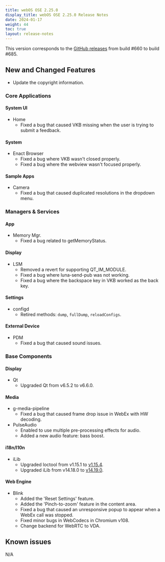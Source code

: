 ```yaml
---
title: webOS OSE 2.25.0
display_title: webOS OSE 2.25.0 Release Notes
date: 2024-01-17
weight: 44
toc: true
layout: release-notes
---
```


This version corresponds to the [GitHub releases](https://github.com/webosose/build-webos/releases) from build #660 to build #685.

## New and Changed Features

- Update the copyright information.

### Core Applications

#### System UI

- Home
  - Fixed a bug that caused VKB missing when the user is trying to submit a feedback.

#### System

- Enact Browser
  - Fixed a bug where VKB wasn't closed properly.
  - Fixed a bug where the webview wasn't focused properly.

#### Sample Apps

- Camera
  - Fixed a bug that caused duplicated resolutions in the dropdown menu.

### Managers & Services

#### App

- Memory Mgr.
  - Fixed a bug related to getMemoryStatus.

#### Display

- LSM
  - Removed a revert for supporting QT_IM_MODULE.
  - Fixed a bug where luna-send-pub was not working.
  - Fixed a bug where the backspace key in VKB worked as the back key.

#### Settings

- configd
  - Retired methods: `dump`, `fullDump`, `reloadConfigs`.

#### External Device

- PDM
  - Fixed a bug that caused sound issues.

### Base Components 

#### Display

- Qt
  - Upgraded Qt from v6.5.2 to v6.6.0.

#### Media

- g-media-pipeline
  - Fixed a bug that caused frame drop issue in WebEx with HW decoding.
- PulseAudio
  - Enabled to use multiple pre-processing effects for audio.
  - Added a new audio feature: bass boost.

#### i18n/l10n

- iLib
  - Upgraded loctool from v1.15.1 to [v1.15.4](https://github.com/iLib-js/ilib-loctool-webos-dist/releases/tag/v1.15.4).
  - Upgraded iLib from v14.18.0 to [v14.19.0](https://github.com/iLib-js/iLib/releases/tag/v14.19.0).

#### Web Engine

- Blink
  - Added the 'Reset Settings' feature.
  - Added the 'Pinch-to-zoom' feature in the content area.
  - Fixed a bug that caused an unresponsive popup to appear when a WebEx call was stopped.
  - Fixed minor bugs in WebCodecs in Chromium v108.
  - Change backend for WebRTC to VDA.

## Known issues

N/A